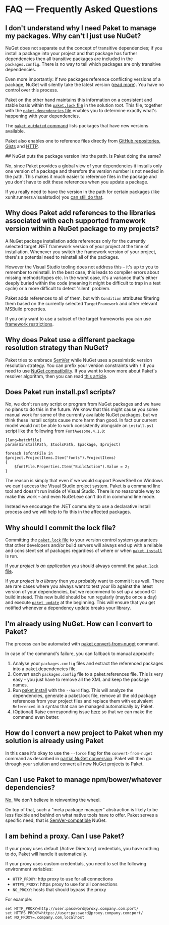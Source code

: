 # FAQ — Frequently Asked Questions

## I don't understand why I need Paket to manage my packages. Why can't I just use NuGet?

NuGet does not separate out the concept of transitive dependencies; if you install a package into your project and that package has further dependencies then all transitive packages are included in the `packages.config`. There is no way to tell which packages are only transitive dependencies.

Even more importantly: If two packages reference conflicting versions of a package, NuGet will silently take the latest version ([read more](controlling-nuget-resolution.html)). You have no control over this process.

Paket on the other hand maintains this information on a consistent and stable basis within the [`paket.lock` file](lock-file.html) in the solution root. This file, together with the [`paket.dependencies` file](dependencies-file.html) enables you to determine exactly what's happening with your dependencies.

The [`paket outdated` command](paket-outdated.html) lists packages that have new versions available.

Paket also enables one to reference files directly from [GitHub repositories, Gists](github-dependencies.html) and [HTTP](http-dependencies.html).

<div id="no-version"></div>
## NuGet puts the package version into the path. Is Paket doing the same?

No, since Paket provides a global view of your dependencies it installs only one version of a package and therefore the version number is not needed in the path.
This makes it much easier to reference files in the package and you don't have to edit these references when you update a package.

If you really need to have the version in the path for certain packages (like xunit.runners.visualstudio) you [can still do that](nuget-dependencies.html#Putting-the-version-no-into-the-path).

## Why does Paket add references to the libraries associated with each supported framework version within a NuGet package to my projects?

A NuGet package installation adds references only for the currently selected target .NET framework version of your project at the time of installation. Whenever you switch the framework version of your project, there's a potential need to reinstall all of the packages.

However the Visual Studio tooling does not address this – it's up to you to remember to reinstall. In the best case, this leads to compiler errors about missing methods/types etc. In the worst case, it's a variance that's either deeply buried within the code (meaning it might be difficult to trap in a test cycle) or a more difficult to detect 'silent' problem.

Paket adds references to all of them, but with `Condition` attributes filtering them based on the currently selected `TargetFramework` and other relevant MSBuild properties.

If you only want to use a subset of the target frameworks you can use [framework restrictions](http://fsprojects.github.io/Paket/nuget-dependencies.html#Framework-restrictions).

## Why does Paket use a different package resolution strategy than NuGet?

Paket tries to embrace [SemVer](http://semver.org/) while NuGet uses a pessimistic version resolution strategy. You can prefix your version constraints with `!` if you need to use [NuGet compatibility](dependencies-file.html#Strategy-option).
If you want to know more about Paket's resolver algorithm, then you can read [this article](resolver.html).

## Does Paket run install.ps1 scripts?
<div id="paket-vs-powershell-install-scripts"></div>

No, we don't run any script or program from NuGet packages and we have no plans to do this in the future.
We know that this might cause you some manual work for some of the currently available NuGet packages, but we think these install scripts cause more harm than good.
In fact our current model would not be able to work consistently alongside an `install.ps1` script like the following from `FontAwesome.4.1.0`:

    [lang=batchfile]
    param($installPath, $toolsPath, $package, $project)

    foreach ($fontFile in $project.ProjectItems.Item("fonts").ProjectItems)
    {
        $fontFile.Properties.Item("BuildAction").Value = 2;
    }

The reason is simply that even if we would support PowerShell on Windows we can't access the Visual Studio project system. Paket is a command line tool and doesn't run inside of Visual Studio.
There is no reasonable way to make this work – and even NuGet.exe can't do it in command line mode.

Instead we encourage the .NET community to use a declarative install process and we will help to fix this in the affected packages.

## Why should I commit the lock file?

Committing the [`paket.lock` file](lock-file.html) to your version control system guarantees that other developers and/or build servers will always end up with a reliable and consistent set of packages regardless of where or when [`paket install`](paket-install.html) is run.

If your *project is an application* you should always commit the [`paket.lock` file](lock-file.html). 

If your *project is a library* then you probably want to commit it as well. There are rare cases where you always want to test your lib against the latest version of your dependencies, 
but we recommend to set up a second CI build instead. This new build should be run regularly (maybe once a day) and execute [`paket update`](paket-update.html) at the beginning.
This will ensure that you get notified whenever a dependency update breaks your library.

## I'm already using NuGet. How can I convert to Paket?

The process can be automated with [paket convert-from-nuget](paket-convert-from-nuget.html) command.

In case of the command's failure, you can fallback to manual approach:

1. Analyse your `packages.config` files and extract the referenced packages into a paket.dependencies file.
2. Convert each `packages.config` file to a paket.references file. This is very easy - you just have to remove all the XML and keep the package names.
3. Run [paket install](paket-install.html) with the `--hard` flag. This will analyze the dependencies, generate a paket.lock file, remove all the old package references from your project files and replace them with equivalent `Reference`s in a syntax that can be managed automatically by Paket.
4. (Optional) Raise corresponding issue [here](https://github.com/fsprojects/Paket/issues) so that we can make the command even better.

## How do I convert a new project to Paket when my solution is already using Paket

In this case it's okay to use the `--force` flag for the `convert-from-nuget` command as described in [partial NuGet conversion](getting-started.html#Partial-NuGet-conversion). Paket will then go through your solution and convert all new NuGet projects to Paket.

## Can I use Paket to manage npm/bower/whatever dependencies?

[No.](https://github.com/fsprojects/Paket/issues/61) We don't believe in reinventing the wheel.

On top of that, such a "meta package manager" abstraction is likely to be less flexible and behind on what native tools have to offer. Paket serves a specific need, that is [SemVer-compatible](http://semver.org) NuGet.

## I am behind a proxy. Can I use Paket?

If your proxy uses default (Active Directory) credentials, you have nothing to do, Paket will handle it automatically.

If your proxy uses custom credentials, you need to set the following environment variables:

* `HTTP_PROXY`: http proxy to use for all connections
* `HTTPS_PROXY`: https proxy to use for all connections
* `NO_PROXY`: hosts that should bypass the proxy

For example:

    set HTTP_PROXY=http://user:password@proxy.company.com:port/
    set HTTPS_PROXY=https://user:password@proxy.company.com:port/
    set NO_PROXY=.company.com,localhost

